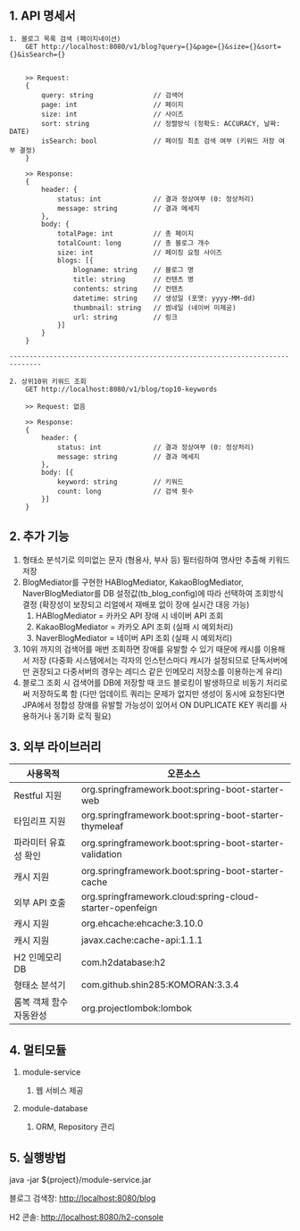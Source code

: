 ## 1. API 명세서
    1. 블로그 목록 검색 (페이지네이션)
        GET http://localhost:8080/v1/blog?query={}&page={}&size={}&sort={}&isSearch={}
        
        
        >> Request: 
        {
            query: string               // 검색어
            page: int                   // 페이지
            size: int                   // 사이즈
            sort: string                // 정렬방식 (정확도: ACCURACY, 날짜: DATE)
            isSearch: bool              // 페이징 최초 검색 여부 (키워드 저장 여부 결정)
        }
        
        >> Response:
        {
            header: {
                status: int             // 결과 정상여부 (0: 정상처리)
                message: string         // 결과 메세지
            },
            body: {
                totalPage: int          // 총 페이지
                totalCount: long        // 총 블로그 개수
                size: int               // 페이징 요청 사이즈
                blogs: [{
                    blogname: string    // 블로그 명
                    title: string       // 컨텐츠 명
                    contents: string    // 컨텐츠
                    datetime: string    // 생성일 (포맷: yyyy-MM-dd)
                    thumbnail: string   // 썸네일 (네이버 미제공)
                    url: string         // 링크
                }]
            }
        }

    ------------------------------------------------------------------------------

    2. 상위10위 키워드 조회
        GET http://localhost:8080/v1/blog/top10-keywords

        >> Request: 없음

        >> Response: 
        {
            header: {
                status: int             // 결과 정상여부 (0: 정상처리)
                message: string         // 결과 메세지
            },
            body: [{
                keyword: string         // 키워드
                count: long             // 검색 횟수
            }]
        }


## 2. 추가 기능
1. 형태소 분석기로 의미없는 문자 (형용사, 부사 등) 필터링하여 명사만 추출해 키워드 저장
2. BlogMediator를 구현한 HABlogMediator, KakaoBlogMediator, NaverBlogMediator를 DB 설정값(tb_blog_config)에 따라 선택하여 조회방식 결정 (확장성이 보장되고 리얼에서 재배포 없이 장애 실시간 대응 가능)
    1. HABlogMediator = 카카오 API 장애 시 네이버 API 조회
    2. KakaoBlogMediator = 카카오 API 조회 (실패 시 예외처리)
    3. NaverBlogMediator = 네이버 API 조회 (실패 시 예외처리)
3. 10위 까지의 검색어를 매번 조회하면 장애를 유발할 수 있기 때문에 캐시를 이용해서 저장 (다중화 시스템에서는 각자의 인스턴스마다 캐시가 설정되므로 단독서버에만 권장되고 다중서버의 경우는 레디스 같은 인메모리 저장소를 이용하는게 유리)
4. 블로그 조회 시 검색어를 DB에 저장할 때 코드 블로킹이 발생하므로 비동기 처리로써 저장하도록 함 (다만 업데이트 쿼리는 문제가 없지만 생성이 동시에 요청된다면 JPA에서 정합성 장애를 유발할 가능성이 있어서 ON DUPLICATE KEY 쿼리를 사용하거나 동기화 로직 필요)

## 3. 외부 라이브러리

| **사용목적**      | **오픈소스**                                                |
|---------------|---------------------------------------------------------|
| Restful 지원    | org.springframework.boot:spring-boot-starter-web        |
| 타임리프 지원       | org.springframework.boot:spring-boot-starter-thymeleaf  |
| 파라미터 유효성 확인   | org.springframework.boot:spring-boot-starter-validation |
| 캐시 지원         | org.springframework.boot:spring-boot-starter-cache   |
| 외부 API 호출     | org.springframework.cloud:spring-cloud-starter-openfeign   |
| 캐시 지원         | org.ehcache:ehcache:3.10.0                                       |
| 캐시 지원         | javax.cache:cache-api:1.1.1                                       |
| H2 인메모리 DB    | com.h2database:h2                                       |
| 형태소 분석기       | com.github.shin285:KOMORAN:3.3.4   |
| 롬복 객체 함수 자동완성 | org.projectlombok:lombok                                |

## 4. 멀티모듈
1. module-service
    1. 웹 서비스 제공

2. module-database
    1. ORM, Repository 관리

## 5. 실행방법
java -jar ${project}/module-service.jar

블로그 검색창: [http://localhost:8080/blog](http://localhost:8080/blog)

H2 콘솔: [http://localhost:8080/h2-console](http://localhost:8080/h2-console) 
    



